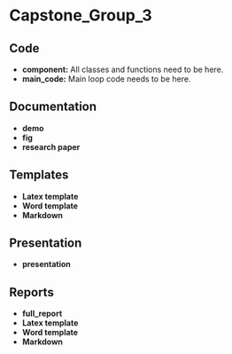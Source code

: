 # Capstone_Group_3

## Code
- **component:** All classes and functions need to be here.
- **main_code:** Main loop code needs to be here.

## Documentation
- **demo**
- **fig**
- **research paper**

## Templates
- **Latex template**
- **Word template**
- **Markdown**

## Presentation
- **presentation**

## Reports
- **full_report**
- **Latex template**
- **Word template**
- **Markdown**

